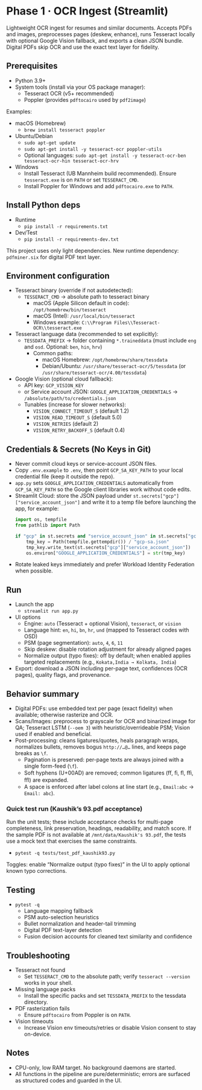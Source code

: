 # Phase 1 · OCR Ingest (Streamlit)

Lightweight OCR ingest for resumes and similar documents. Accepts PDFs and images, preprocesses pages (deskew, enhance), runs Tesseract locally with optional Google Vision fallback, and exports a clean JSON bundle. Digital PDFs skip OCR and use the exact text layer for fidelity.

## Prerequisites

- Python 3.9+
- System tools (install via your OS package manager):
  - Tesseract OCR (v5+ recommended)
  - Poppler (provides `pdftocairo` used by `pdf2image`)

Examples:
- macOS (Homebrew)
  - `brew install tesseract poppler`
- Ubuntu/Debian
  - `sudo apt-get update`
  - `sudo apt-get install -y tesseract-ocr poppler-utils`
  - Optional languages: `sudo apt-get install -y tesseract-ocr-ben tesseract-ocr-hin tesseract-ocr-hrv`
- Windows
  - Install Tesseract (UB Mannheim build recommended). Ensure `tesseract.exe` is on `PATH` or set `TESSERACT_CMD`.
  - Install Poppler for Windows and add `pdftocairo.exe` to `PATH`.

## Install Python deps

- Runtime
  - `pip install -r requirements.txt`
- Dev/Test
  - `pip install -r requirements-dev.txt`

This project uses only light dependencies. New runtime dependency: `pdfminer.six` for digital PDF text layer.

## Environment configuration

- Tesseract binary (override if not autodetected):
  - `TESSERACT_CMD` → absolute path to tesseract binary
    - macOS (Apple Silicon default in code): `/opt/homebrew/bin/tesseract`
    - macOS (Intel): `/usr/local/bin/tesseract`
    - Windows example: `C:\\Program Files\\Tesseract-OCR\\tesseract.exe`
- Tesseract language data (recommended to set explicitly):
  - `TESSDATA_PREFIX` → folder containing `*.traineddata` (must include `eng` and `osd`. Optional: `ben`, `hin`, `hrv`)
    - Common paths:
      - macOS Homebrew: `/opt/homebrew/share/tessdata`
      - Debian/Ubuntu: `/usr/share/tesseract-ocr/5/tessdata` (or `/usr/share/tesseract-ocr/4.00/tessdata`)
- Google Vision (optional cloud fallback):
  - API key: `GCP_VISION_KEY`
  - or Service account JSON: `GOOGLE_APPLICATION_CREDENTIALS` → `/absolute/path/to/credentials.json`
  - Tunables (increase for slower networks):
    - `VISION_CONNECT_TIMEOUT_S` (default 1.2)
    - `VISION_READ_TIMEOUT_S` (default 5.0)
    - `VISION_RETRIES` (default 2)
    - `VISION_RETRY_BACKOFF_S` (default 0.4)

## Credentials & Secrets (No Keys in Git)

- Never commit cloud keys or service-account JSON files.
- Copy `.env.example` to `.env`, then point `GCP_SA_KEY_PATH` to your local credential file (keep it outside the repo).
- `app.py` sets `GOOGLE_APPLICATION_CREDENTIALS` automatically from `GCP_SA_KEY_PATH` so the Google client libraries work without code edits.
- Streamlit Cloud: store the JSON payload under `st.secrets["gcp"]["service_account_json"]` and write it to a temp file before launching the app, for example:
  ```python
  import os, tempfile
  from pathlib import Path

  if "gcp" in st.secrets and "service_account_json" in st.secrets["gcp"]:
      tmp_key = Path(tempfile.gettempdir()) / "gcp-sa.json"
      tmp_key.write_text(st.secrets["gcp"]["service_account_json"])
      os.environ["GOOGLE_APPLICATION_CREDENTIALS"] = str(tmp_key)
  ```
- Rotate leaked keys immediately and prefer Workload Identity Federation when possible.

## Run

- Launch the app
  - `streamlit run app.py`
- UI options
  - Engine: `auto` (Tesseract + optional Vision), `tesseract`, or `vision`
  - Language hint: `en`, `hi`, `bn`, `hr`, `und` (mapped to Tesseract codes with OSD)
  - PSM (page segmentation): `auto`, `4`, `6`, `11`
  - Skip deskew: disable rotation adjustment for already aligned pages
  - Normalize output (typo fixes): off by default; when enabled applies targeted replacements (e.g., `Kokata,India → Kolkata, India`)
- Export: download a JSON including per-page text, confidences (OCR pages), quality flags, and provenance.

## Behavior summary

- Digital PDFs: use embedded text per page (exact fidelity) when available; otherwise rasterize and OCR.
- Scans/Images: preprocess to grayscale for OCR and binarized image for QA; Tesseract LSTM (`--oem 3`) with heuristic/overrideable PSM; Vision used if enabled and beneficial.
- Post-processing: cleans ligatures/quotes, heals paragraph wraps, normalizes bullets, removes bogus `http://…@…` lines, and keeps page breaks as `\f`.
  - Pagination is preserved: per-page texts are always joined with a single form-feed (`\f`).
  - Soft hyphens (U+00AD) are removed; common ligatures (ﬀ, ﬁ, ﬂ, ﬃ, ﬄ) are expanded.
  - A space is enforced after label colons at line start (e.g., `Email:abc` → `Email: abc`).

### Quick test run (Kaushik’s 93.pdf acceptance)

Run the unit tests; these include acceptance checks for multi-page completeness, link preservation, headings, readability, and match score. If the sample PDF is not available at `/mnt/data/Kaushik's 93.pdf`, the tests use a mock text that exercises the same constraints.

- `pytest -q tests/test_pdf_kaushik93.py`

Toggles: enable “Normalize output (typo fixes)” in the UI to apply optional known typo corrections.

## Testing

- `pytest -q`
  - Language mapping fallback
  - PSM auto-selection heuristics
  - Bullet normalization and header-tail trimming
  - Digital PDF text-layer detection
  - Fusion decision accounts for cleaned text similarity and confidence

## Troubleshooting

- Tesseract not found
  - Set `TESSERACT_CMD` to the absolute path; verify `tesseract --version` works in your shell.
- Missing language packs
  - Install the specific packs and set `TESSDATA_PREFIX` to the tessdata directory.
- PDF rasterization fails
  - Ensure `pdftocairo` from Poppler is on `PATH`.
- Vision timeouts
  - Increase Vision env timeouts/retries or disable Vision consent to stay on-device.

## Notes

- CPU-only, low RAM target. No background daemons are started.
- All functions in the pipeline are pure/deterministic; errors are surfaced as structured codes and guarded in the UI.
 
